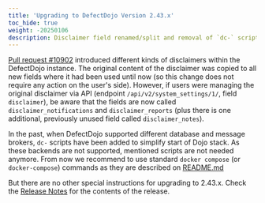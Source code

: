 ```yaml
---
title: 'Upgrading to DefectDojo Version 2.43.x'
toc_hide: true
weight: -20250106
description: Disclaimer field renamed/split and removal of `dc-` scripts.
---
```


[Pull request #10902](https://github.com/DefectDojo/django-DefectDojo/pull/10902) introduced different kinds of disclaimers within the DefectDojo instance. The original content of the disclaimer was copied to all new fields where it had been used until now (so this change does not require any action on the user's side). However, if users were managing the original disclaimer via API (endpoint `/api/v2/system_settings/1/`, field `disclaimer`), be aware that the fields are now called `disclaimer_notifications` and `disclaimer_reports` (plus there is one additional, previously unused field called `disclaimer_notes`).

In the past, when DefectDojo supported different database and message brokers, `dc-` scripts have been added to simplify start of Dojo stack. As these backends are not supported, mentioned scripts are not needed anymore. From now we recommend to use standard `docker compose` (or `docker-compose`) commands as they are described on [README.md](https://github.com/DefectDojo/django-DefectDojo/blob/master/README.md) 

But there are no other special instructions for upgrading to 2.43.x. Check the [Release Notes](https://github.com/DefectDojo/django-DefectDojo/releases/tag/2.43.0) for the contents of the release.
